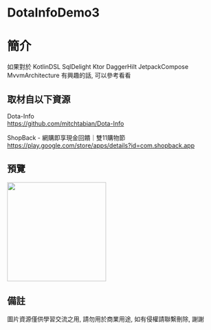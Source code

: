# DotaInfoDemo3

簡介
==================================
如果對於 KotlinDSL SqlDelight Ktor DaggerHilt JetpackCompose MvvmArchitecture 有興趣的話, 可以參考看看                               

取材自以下資源
--------
Dota-Info           
https://github.com/mitchtabian/Dota-Info       

ShopBack - 網購即享現金回饋｜雙11購物節           
https://play.google.com/store/apps/details?id=com.shopback.app                                                                                                                 
                                                                                                                                                                       
預覽
--------
<p align="left">
  <img src="https://i.imgur.com/yWoFi13.png" width="230"/>
</p> 

備註
--------
圖片資源僅供學習交流之用, 請勿用於商業用途, 如有侵權請聯繫刪除, 謝謝   
